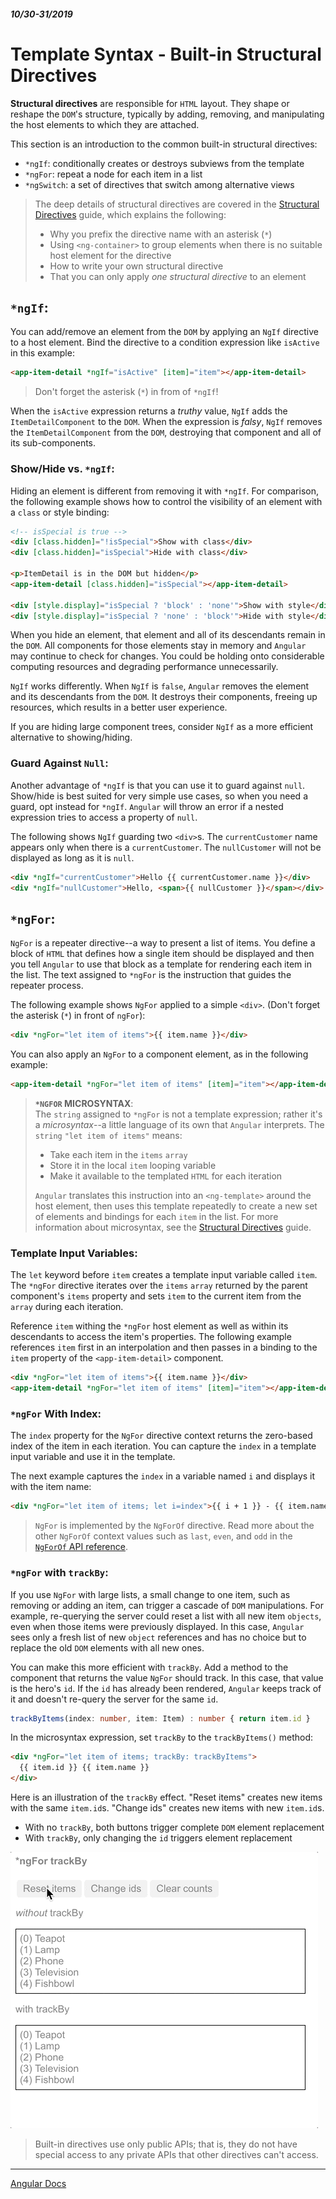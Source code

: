 ##### 10/30-31/2019
# Template Syntax - Built-in Structural Directives
**Structural directives** are responsible for `HTML` layout.  They shape or reshape the `DOM`'s structure, typically by adding, removing, and manipulating the host elements to which they are attached.

This section is an introduction to the common built-in structural directives:
  * `*ngIf`: conditionally creates or destroys subviews from the template
  * `*ngFor`: repeat a node for each item in a list
  * `*ngSwitch`: a set of directives that switch among alternative views

  > The deep details of structural directives are covered in the [Structural Directives](https://angular.io/guide/structural-directives) guide, which explains the following:
  >   * Why you prefix the directive name with an asterisk (`*`)
  >   * Using `<ng-container>` to group elements when there is no suitable host element for the directive
  >   * How to write your own structural directive
  >   * That you can only apply _one structural directive_ to an element

## `*ngIf`:
You can add/remove an element from the `DOM` by applying an `NgIf` directive to a host element.  Bind the directive to a condition expression like `isActive` in this example:

```html
<app-item-detail *ngIf="isActive" [item]="item"></app-item-detail>
```

  > Don't forget the asterisk (`*`) in from of `*ngIf`!

When the `isActive` expression returns a _truthy_ value, `NgIf` adds the `ItemDetailComponent` to the `DOM`.  When the expression is _falsy_, `NgIf` removes the `ItemDetailComponent` from the `DOM`, destroying that component and all of its sub-components.

### Show/Hide vs. `*ngIf`:
Hiding an element is different from removing it with `*ngIf`.  For comparison, the following example shows how to control the visibility of an element with a `class` or style binding:

```html
<!-- isSpecial is true -->
<div [class.hidden]="!isSpecial">Show with class</div>
<div [class.hidden]="isSpecial">Hide with class</div>

<p>ItemDetail is in the DOM but hidden</p>
<app-item-detail [class.hidden]="isSpecial"></app-item-detail>

<div [style.display]="isSpecial ? 'block' : 'none'">Show with style</div>
<div [style.display]="isSpecial ? 'none' : 'block'">Hide with style</div>
```

When you hide an element, that element and all of its descendants remain in the `DOM`.  All components for those elements stay in memory and `Angular` may continue to check for changes.  You could be holding onto considerable computing resources and degrading performance unnecessarily.

`NgIf` works differently.  When `NgIf` is `false`, `Angular` removes the element and its descendants from the `DOM`.  It destroys their components, freeing up resources, which results in a better user experience.

If you are hiding large component trees, consider `NgIf` as a more efficient alternative to showing/hiding.


### Guard Against `Null`:
Another advantage of `*ngIf` is that you can use it to guard against `null`.  Show/hide is best suited for very simple use cases, so when you need a guard, opt instead for `*ngIf`.  `Angular` will throw an error if a nested expression tries to access a property of `null`.

The following shows `NgIf` guarding two `<div>`s.  The `currentCustomer` name appears only when there is a `currentCustomer`.  The `nullCustomer` will not be displayed as long as it is `null`.

```html
<div *ngIf="currentCustomer">Hello {{ currentCustomer.name }}</div>
<div *ngIf="nullCustomer">Hello, <span>{{ nullCustomer }}</span></div>
```

## `*ngFor`:
`NgFor` is a repeater directive--a way to present a list of items.  You define a block of `HTML` that defines how a single item should be displayed and then you tell `Angular` to use that block as a template for rendering each item in the list.  The text assigned to `*ngFor` is the instruction that guides the repeater process.

The following example shows `NgFor` applied to a simple `<div>`.  (Don't forget the asterisk (`*`) in front of `ngFor`):

```html
<div *ngFor="let item of items">{{ item.name }}</div>
```

You can also apply an `NgFor` to a component element, as in the following example:

```html
<app-item-detail *ngFor="let item of items" [item]="item"></app-item-detail>
```

  > **`*NGFOR` MICROSYNTAX**:  
  > The `string` assigned to `*ngFor` is not a template expression; rather it's a _microsyntax_--a little language of its own that `Angular` interprets.  The `string` `"let item of items"` means:  
  >   * Take each item in the `items` `array`
  >   * Store it in the local `item` looping variable
  >   * Make it available to the templated `HTML` for each iteration  
  >
  > `Angular` translates this instruction into an `<ng-template>` around the host element, then uses this template repeatedly to create a new set of elements and bindings for each `item` in the list.  For more information about microsyntax, see the [Structural Directives](https://angular.io/guide/structural-directives#microsyntax) guide.

### Template Input Variables:
The `let` keyword before `item` creates a template input variable called `item`.  The `*ngFor` directive iterates over the `items` `array` returned by the parent component's `items` property and sets `item` to the current item from the `array` during each iteration.

Reference `item` withing the `*ngFor` host element as well as within its descendants to access the item's properties.  The following example references `item` first in an interpolation and then passes in a binding to the `item` property of the `<app-item-detail>` component.

```html
<div *ngFor="let item of items">{{ item.name }}</div>
<app-item-detail *ngFor="let item of items" [item]="item"></app-item-detail>
```

### `*ngFor` With Index:
The `index` property for the `NgFor` directive context returns the zero-based index of the item in each iteration.  You can capture the `index` in a template input variable and use it in the template.

The next example captures the `index` in a variable named `i` and displays it with the item name:

```html
<div *ngFor="let item of items; let i=index">{{ i + 1 }} - {{ item.name }}</div>
```

  > `NgFor` is implemented by the `NgForOf` directive.  Read more about the other `NgForOf` context values such as `last`, `even`, and `odd` in the [`NgForOf` API reference](https://angular.io/api/common/NgForOf).

### `*ngFor` with `trackBy`:
If you use `NgFor` with large lists, a small change to one item, such as removing or adding an item, can trigger a cascade of `DOM` manipulations.  For example, re-querying the server could reset a list with all new item `objects`, even when those items were previously displayed.  In this case, `Angular` sees only a fresh list of new `object` references and has no choice but to replace the old `DOM` elements with all new ones.

You can make this more efficient with `trackBy`.  Add a method to the component that returns the value `NgFor` should track.  In this case, that value is the hero's `id`.  If the `id` has already been rendered, `Angular` keeps track of it and doesn't re-query the server for the same `id`.

```typescript
trackByItems(index: number, item: Item) : number { return item.id }
```

In the microsyntax expression, set `trackBy` to the `trackByItems()` method:

```html
<div *ngFor="let item of items; trackBy: trackByItems">
  {{ item.id }} {{ item.name }}
</div>
```

Here is an illustration of the `trackBy` effect.  "Reset items" creates new items with the same `item.id`s.  "Change ids" creates new items with new `item.id`s.
  * With no `trackBy`, both buttons trigger complete `DOM` element replacement
  * With `trackBy`, only changing the `id` triggers element replacement

![ngModel Demo](../../../Assets/ngForTrackByDemo.gif)

  > Built-in directives use only public APIs; that is, they do not have special access to any private APIs that other directives can't access.

---

[Angular Docs](https://angular.io/guide/template-syntax#built-in-structural-directives)